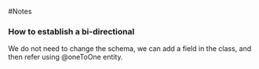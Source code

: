 #Notes

### How to establish a bi-directional
We do not need to change the schema, we can add a field in the class, and then refer using @oneToOne entity.
